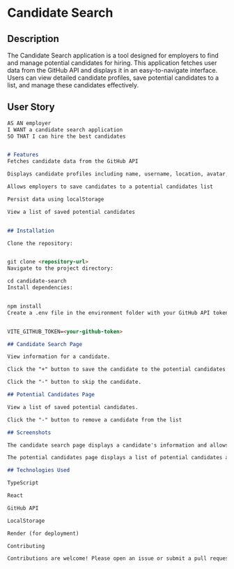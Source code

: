 # Candidate Search

## Description

The Candidate Search application is a tool designed for employers to find and manage potential candidates for hiring. This application fetches user data from the GitHub API and displays it in an easy-to-navigate interface. Users can view detailed candidate profiles, save potential candidates to a list, and manage these candidates effectively.

## User Story

```md
AS AN employer
I WANT a candidate search application
SO THAT I can hire the best candidates


# Features
Fetches candidate data from the GitHub API

Displays candidate profiles including name, username, location, avatar, email, GitHub URL, and company

Allows employers to save candidates to a potential candidates list

Persist data using localStorage

View a list of saved potential candidates


## Installation

Clone the repository:


git clone <repository-url>
Navigate to the project directory:

cd candidate-search
Install dependencies:


npm install
Create a .env file in the environment folder with your GitHub API token:


VITE_GITHUB_TOKEN=<your-github-token>

## Candidate Search Page

View information for a candidate.

Click the "+" button to save the candidate to the potential candidates list.

Click the "-" button to skip the candidate.

## Potential Candidates Page

View a list of saved potential candidates.

Click the "-" button to remove a candidate from the list

## Screenshots

The candidate search page displays a candidate's information and allows the user to accept or reject the candidate and view a list of potential candidates.

The potential candidates page displays a list of potential candidates and allows the user to reject a candidate.

## Technologies Used

TypeScript

React

GitHub API

LocalStorage

Render (for deployment)

Contributing

Contributions are welcome! Please open an issue or submit a pull request for any changes.
